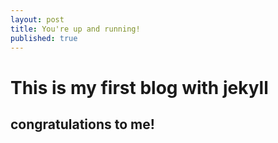 ```yaml
---
layout: post
title: You're up and running!
published: true
---
```


# This is my first blog with jekyll

## congratulations to me!


